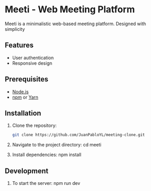 # Meeti - Web Meeting Platform


Meeti is a minimalistic web-based meeting platform. Designed with simplicity

## Features

- User authentication
- Responsive design

## Prerequisites

- [Node.js](https://nodejs.org/)
- [npm](https://www.npmjs.com/) or [Yarn](https://yarnpkg.com/)

## Installation

1. Clone the repository:

   ```bash
   git clone https://github.com/JuanPabloYL/meeting-clone.git
   ```

2. Navigate to the project directory:
   cd meeti

3. Install dependencies:
   npm install

## Development

1. To start the server:
   npm run dev
